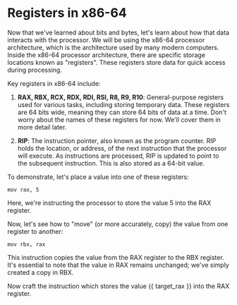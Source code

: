 # Registers in x86-64

Now that we've learned about bits and bytes, let's learn about how that data interacts with the processor. We will be using the x86-64 processor architecture, which is the architecture used by many modern computers. Inside the x86-64 processor architecture, there are specific storage locations known as "registers". These registers store data for quick access during processing.

Key registers in x86-64 include:

1. **RAX, RBX, RCX, RDX, RDI, RSI, R8, R9, R10**: General-purpose registers used for various tasks, including storing temporary data. These registers are 64 bits wide, meaning they can store 64 bits of data at a time. Don't worry about the names of these registers for now. We'll cover them in more detail later.

2. **RIP**: The instruction pointer, also known as the program counter. RIP holds the location, or address, of the next instruction that the processor will execute. As instructions are processed, RIP is updated to point to the subsequent instruction. This is also stored as a 64-bit value.

To demonstrate, let's place a value into one of these registers:

```assembly
mov rax, 5
```

Here, we're instructing the processor to store the value 5 into the RAX register.

Now, let's see how to "move" (or more accurately, copy) the value from one register to another:

```assembly
mov rbx, rax
```

This instruction copies the value from the RAX register to the RBX register. It's essential to note that the value in RAX remains unchanged; we've simply created a copy in RBX.

Now craft the instruction which stores the value {{ target_rax }} into the RAX register.
